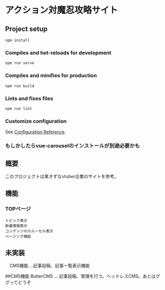 # アクション対魔忍攻略サイト

## Project setup
```
npm install
```

### Compiles and hot-reloads for development
```
npm run serve
```

### Compiles and minifies for production
```
npm run build
```

### Lints and fixes files
```
npm run lint
```

### Customize configuration
See [Configuration Reference](https://cli.vuejs.org/config/).

### もしかしたらvue-carouselのインストールが別途必要かも


## 概要
このプロジェクトは某きずなvtuber企業のサイトを参考。

## 機能

### TOPページ
    トピック表示
    新着情報表示
    コンテンツのカルーセル表示
    ページング機能

## 未実装
　CMS機能....記事投稿、記事一覧表示機能
 
##CMS機能 
  ButterCMS ... 記事投稿、管理を行う。ヘッドレスCMS。あとはググってどうぞ
